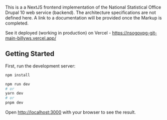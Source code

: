 This is a a NextJS frontend implementation of the National Statistical Office Drupal 10 web service (backend). The architecture specifications are not defined here. A link to a documentation will be provided once the Markup is completed.

See it deployed (working in production) on Vercel - https://nsogovpg-git-main-billyws.vercel.app/

## Getting Started

First, run the development server:

```bash
npm install

npm run dev
# or
yarn dev
# or
pnpm dev
```

Open [http://localhost:3000](http://localhost:3000) with your browser to see the result.



